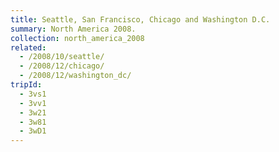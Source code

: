 ```yaml
---
title: Seattle, San Francisco, Chicago and Washington D.C.
summary: North America 2008.
collection: north_america_2008
related:
  - /2008/10/seattle/
  - /2008/12/chicago/
  - /2008/12/washington_dc/
tripId:
  - 3vs1
  - 3vv1
  - 3w21
  - 3w81
  - 3wD1
---
```

